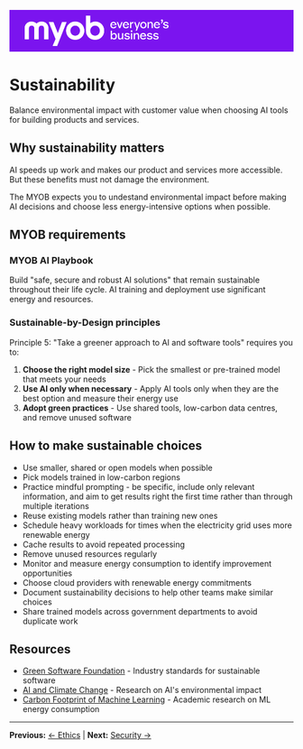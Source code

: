 ![MYOB Banner](../../assets/images/myob-banner.png)

# Sustainability

Balance environmental impact with customer value when choosing AI tools for building products and services.

## Why sustainability matters

AI speeds up work and makes our product and services more accessible. But these benefits must not damage the environment.

The MYOB expects you to undestand environmental impact before making AI decisions and choose less energy-intensive options when possible.

## MYOB requirements

### MYOB AI Playbook

Build "safe, secure and robust AI solutions" that remain sustainable throughout their life cycle. AI training and deployment use significant energy and resources.

### Sustainable-by-Design principles

Principle 5: "Take a greener approach to AI and software tools" requires you to:

1. **Choose the right model size** - Pick the smallest or pre-trained model that meets your needs
2. **Use AI only when necessary** - Apply AI tools only when they are the best option and measure their energy use
3. **Adopt green practices** - Use shared tools, low-carbon data centres, and remove unused software


## How to make sustainable choices

- Use smaller, shared or open models when possible
- Pick models trained in low-carbon regions
- Practice mindful prompting - be specific, include only relevant information, and aim to get results right the first time rather than through multiple iterations
- Reuse existing models rather than training new ones
- Schedule heavy workloads for times when the electricity grid uses more renewable energy
- Cache results to avoid repeated processing
- Remove unused resources regularly
- Monitor and measure energy consumption to identify improvement opportunities
- Choose cloud providers with renewable energy commitments
- Document sustainability decisions to help other teams make similar choices
- Share trained models across government departments to avoid duplicate work

## Resources

- [Green Software Foundation](https://greensoftware.foundation/) - Industry standards for sustainable software
- [AI and Climate Change](https://www.nature.com/articles/s41558-022-01377-7) - Research on AI's environmental impact
- [Carbon Footprint of Machine Learning](https://arxiv.org/abs/1906.02243) - Academic research on ML energy consumption

---

**Previous:** [← Ethics](ethics.md) | **Next:** [Security →](security.md)